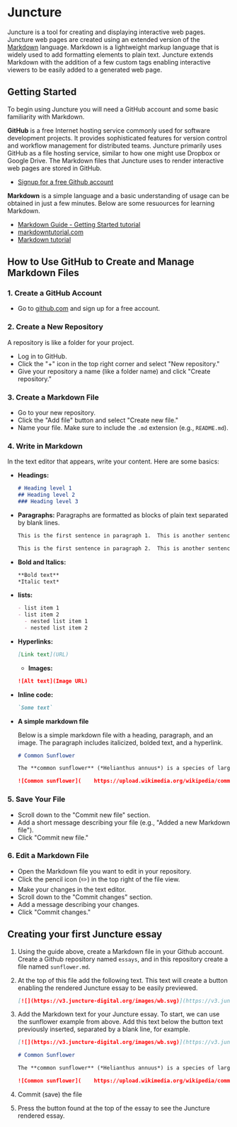 # Juncture

Juncture is a tool for creating and displaying interactive web pages.  Juncture web pages are created using an extended version of the [Markdown](https://www.markdownguide.org/) language.  Markdown is a lightweight markup language that is widely used to add formatting elements to plain text.  Juncture extends Markdown with the addition of a few custom tags enabling interactive viewers to be easily added to a generated web page.

## Getting Started

To begin using Juncture you will need a GitHub account and some basic familiarity with Markdown.

**GitHub** is a free Internet hosting service commonly used for software development projects. It provides sophisticated features for version control and workflow management for distributed teams. Juncture primarily uses GitHub as a file hosting service, similar to how one might use Dropbox or Google Drive. The Markdown files that Juncture uses to render interactive web pages are stored in GitHub.

- [Signup for a free Github account](https://github.com/signup)

**Markdown** is a simple language and a basic understanding of usage can be obtained in just a few minutes.  Below are some resuources for learning Markdown.

- [Markdown Guide - Getting Started tutorial](https://www.markdownguide.org/getting-started)
- [markdowntutorial.com](https://www.markdowntutorial.com)
- [Markdown tutorial](https://www.youtube.com/watch?v=6A5EpqqDOdk)

## How to Use GitHub to Create and Manage Markdown Files

### 1. Create a GitHub Account

- Go to [github.com](https://github.com) and sign up for a free account.

### 2. Create a New Repository

A repository is like a folder for your project.

- Log in to GitHub.
- Click the "+" icon in the top right corner and select "New repository."
- Give your repository a name (like a folder name) and click "Create repository."

### 3. Create a Markdown File

- Go to your new repository.
- Click the "Add file" button and select "Create new file."
- Name your file. Make sure to include the `.md` extension (e.g., `README.md`).

### 4. Write in Markdown

In the text editor that appears, write your content. Here are some basics:

- **Headings:**
	```markdown
	# Heading level 1
	## Heading level 2
	### Heading level 3
	```

- **Paragraphs:**
 Paragraphs are formatted as blocks of plain text separated by blank lines.
	```markdown
	This is the first sentence in paragraph 1.  This is another sentence in paragraph 1.
	
	This is the first sentence in paragraph 2.  This is another sentence in paragraph 2.

	```
	
- **Bold and Italics:**
	```markdown
	**Bold text**
	*Italic text*
	```

- **lists:**
	```markdown
	- list item 1
	- list item 2
	  - nested list item 1
	  - nested list item 2
	```


- **Hyperlinks:**
	```markdown
	[Link text](URL)
	```
	
	- **Images:**
	```markdown
	![Alt text](Image URL)
	```
	
- **Inline code:**
	```markdown
	`Some text`
	```
	
- **A simple markdown file**

	Below is a simple markdown file with a heading, paragraph, and an image.  The paragraph includes italicized, bolded text, and a hyperlink.

	```markdown
	# Common Sunflower
	
	The **common sunflower** (*Helianthus annuus*) is a species of large annual forb of the daisy family Asteraceae. The [common sunflower](https://en.wikipedia.org/wiki/Common_sunflower) is harvested for its edible oily seeds which are used in the production of cooking oil.
	
	![Common sunflower](	https://upload.wikimedia.org/wikipedia/commons/thumb/4/40/Sunflower_sky_backdrop.jpg/217px-Sunflower_sky_backdrop.jpg)
	```

### 5. Save Your File

- Scroll down to the "Commit new file" section.
- Add a short message describing your file (e.g., "Added a new Markdown file").
- Click "Commit new file."

### 6. Edit a Markdown File

- Open the Markdown file you want to edit in your repository.
- Click the pencil icon (✏️) in the top right of the file view.
- Make your changes in the text editor.
- Scroll down to the "Commit changes" section.
- Add a message describing your changes.
- Click "Commit changes."

## Creating your first Juncture essay

1. Using the guide above, create a Markdown file in your Github account.  Create a Github repository named `essays`, and in this repository create a file named `sunflower.md`.

2. At the top of this file add the following text.  This text will create a button enabling the rendered Juncture essay to be easily previewed.
	```markdown
	[![](https://v3.juncture-digital.org/images/wb.svg)](https://v3.juncture-digital.org/wb)
	```
	
3. Add the Markdown text for your Juncture essay.  To start, we can use the sunflower example from above.  Add this text below the button text previously inserted, separated by a blank line, for example.
 
	```markdown
	[![](https://v3.juncture-digital.org/images/wb.svg)](https://v3.juncture-digital.org/wb)

	# Common Sunflower
	
	The **common sunflower** (*Helianthus annuus*) is a species of large annual forb of the daisy family Asteraceae. The [common sunflower](https://en.wikipedia.org/wiki/Common_sunflower) is harvested for its edible oily seeds which are used in the production of cooking oil.
	
	![Common sunflower](	https://upload.wikimedia.org/wikipedia/commons/thumb/4/40/Sunflower_sky_backdrop.jpg/217px-Sunflower_sky_backdrop.jpg)
	```
	
4. Commit (save) the file

5. Press the button found at the top of the essay to see the Juncture rendered essay.  